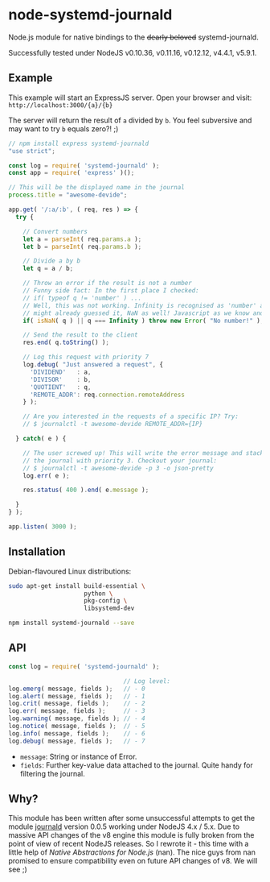 # node-systemd-journald

Node.js module for native bindings to the ~~dearly beloved~~ systemd-journald.

Successfully tested under NodeJS v0.10.36, v0.11.16, v0.12.12, v4.4.1, v5.9.1.


## Example

This example will start an ExpressJS server. Open your browser and visit: ```http://localhost:3000/{a}/{b}```

The server will return the result of ```a``` divided by ```b```. You feel subversive and may want to try ```b``` equals zero?! ;)

```javascript
// npm install express systemd-journald
"use strict";

const log = require( 'systemd-journald' );
const app = require( 'express' )();

// This will be the displayed name in the journal
process.title = "awesome-devide";

app.get( '/:a/:b', ( req, res ) => {
  try {

    // Convert numbers
    let a = parseInt( req.params.a );
    let b = parseInt( req.params.b );

    // Divide a by b
    let q = a / b;

    // Throw an error if the result is not a number
    // Funny side fact: In the first place I checked:
    // if( typeof q != 'number' ) ...
    // Well, this was not working. Infinity is recognised as 'number' and, you
    // might already guessed it, NaN as well! Javascript as we know and love it.
    if( isNaN( q ) || q === Infinity ) throw new Error( "No number!" );

    // Send the result to the client
    res.end( q.toString() );

    // Log this request with priority 7
    log.debug( "Just answered a request", {
      'DIVIDEND'   : a,
      'DIVISOR'    : b,
      'QUOTIENT'   : q,
      'REMOTE_ADDR': req.connection.remoteAddress
    } );

    // Are you interested in the requests of a specific IP? Try:
    // $ journalctl -t awesome-devide REMOTE_ADDR={IP}

  } catch( e ) {

    // The user screwed up! This will write the error message and stack trace to
    // the journal with priority 3. Checkout your journal:
    // $ journalctl -t awesome-devide -p 3 -o json-pretty
    log.err( e );

    res.status( 400 ).end( e.message );

  }
} );

app.listen( 3000 );
```


## Installation

Debian-flavoured Linux distributions:

```bash
sudo apt-get install build-essential \
                     python \
                     pkg-config \
                     libsystemd-dev

npm install systemd-journald --save
```


## API

```javascript
const log = require( 'systemd-journald' );

                                // Log level:
log.emerg( message, fields );   // - 0
log.alert( message, fields );   // - 1
log.crit( message, fields );    // - 2
log.err( message, fields );     // - 3
log.warning( message, fields ); // - 4
log.notice( message, fields );  // - 5
log.info( message, fields );    // - 6
log.debug( message, fields );   // - 7
```

 * ```message```: String or instance of Error.
 * ```fields```: Further key-value data attached to the journal. Quite handy for filtering the journal.


## Why?

This module has been written after some unsuccessful attempts to get the module [journald](https://www.npmjs.com/package/journald) version 0.0.5 working under NodeJS 4.x / 5.x. Due to massive API changes of the v8 engine this module is fully broken from the point of view of recent NodeJS releases. So I rewrote it - this time with a little help of *Native Abstractions for Node.js* (nan). The nice guys from nan promised to ensure compatibility even on future API changes of v8. We will see ;)
